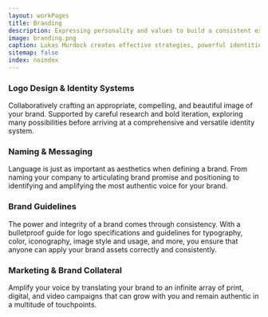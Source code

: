 ```yaml
---
layout: workPages
title: Branding
description: Expressing personality and values to build a consistent experience that resonates with customers and nurtures lasting relationships.
image: branding.png
caption: Lukas Murdock creates effective strategies, powerful identities and memorable experiences.
sitemap: false
index: noindex
---
```


### Logo Design & Identity Systems
Collaboratively crafting an appropriate, compelling, and beautiful image of your brand. Supported by careful research and bold iteration, exploring many possibilities before arriving at a comprehensive and versatile identity system.

### Naming & Messaging
Language is just as important as aesthetics when defining a brand. From naming your company to articulating brand promise and positioning to identifying and amplifying the most authentic voice for your brand.

### Brand Guidelines
The power and integrity of a brand comes through consistency. With a bulletproof guide for logo specifications and guidelines for typography, color, iconography, image style and usage, and more, you ensure that anyone can apply your brand assets correctly and consistently.

### Marketing & Brand Collateral
Amplify your voice by translating your brand to an infinite array of print, digital, and video campaigns that can grow with you and remain authentic in a multitude of touchpoints.

